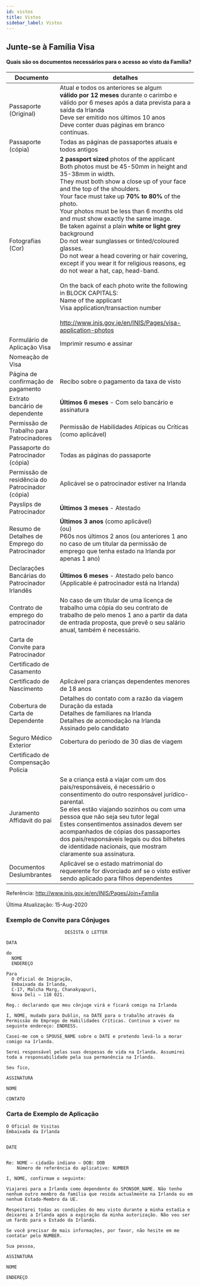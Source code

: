 ```yaml
---
id: vistos
title: Vistos
sidebar_label: Vistos
---
```



## Junte-se à Família Visa

#### **Quais são os documentos necessários para o acesso ao visto da Família?**

| Documento                                       | detalhes                                                                                                                                                                                                                                                                                                                                                                                                                                                                                                                                                                                                                                                                                                                                                                                                                                                                                      |
| ----------------------------------------------- | --------------------------------------------------------------------------------------------------------------------------------------------------------------------------------------------------------------------------------------------------------------------------------------------------------------------------------------------------------------------------------------------------------------------------------------------------------------------------------------------------------------------------------------------------------------------------------------------------------------------------------------------------------------------------------------------------------------------------------------------------------------------------------------------------------------------------------------------------------------------------------------------- |
| Passaporte (Original)                           | Atual e todos os anteriores se algum<br/>**válido por 12 meses** durante o carimbo e válido por 6 meses após a data prevista para a saída da Irlanda<br/>Deve ser emitido nos últimos 10 anos<br/>Deve conter duas páginas em branco contínuas.                                                                                                                                                                                                                                                                                                                                                                                                                                                                                                                                                                                                                             |
| Passaporte (cópia)                              | Todas as páginas de passaportes atuais e todos antigos                                                                                                                                                                                                                                                                                                                                                                                                                                                                                                                                                                                                                                                                                                                                                                                                                                        |
| Fotografias (Cor)                               | **2 passport sized** photos of the applicant<br/>Both photos must be 45-50mm in height and 35-38mm in width.<br/>They must both show a close up of your face and the top of the shoulders.<br/>Your face must take up **70% to 80%** of the photo.<br/>Your photos must be less than 6 months old and must show exactly the same image.<br/>Be taken against a plain **white or light grey** background<br/>Do not wear sunglasses or tinted/coloured glasses.<br/>Do not wear a head covering or hair covering, except if you wear it for religious reasons, eg do not wear a hat, cap, head-band.<br/><br/>On the back of each photo write the following in BLOCK CAPITALS:<br/>Name of the applicant</br>Visa application/transaction number<br/><br/>http://www.inis.gov.ie/en/INIS/Pages/visa-application-photos |
| Formulário de Aplicação Visa                    | Imprimir resumo e assinar                                                                                                                                                                                                                                                                                                                                                                                                                                                                                                                                                                                                                                                                                                                                                                                                                                                                     |
| Nomeação de Visa                                |                                                                                                                                                                                                                                                                                                                                                                                                                                                                                                                                                                                                                                                                                                                                                                                                                                                                                               |
| Página de confirmação de pagamento              | Recibo sobre o pagamento da taxa de visto                                                                                                                                                                                                                                                                                                                                                                                                                                                                                                                                                                                                                                                                                                                                                                                                                                                     |
| Extrato bancário de dependente                  | **Últimos 6 meses** - Com selo bancário e assinatura                                                                                                                                                                                                                                                                                                                                                                                                                                                                                                                                                                                                                                                                                                                                                                                                                                          |
| Permissão de Trabalho para Patrocinadores       | Permissão de Habilidades Atípicas ou Críticas (como aplicável)                                                                                                                                                                                                                                                                                                                                                                                                                                                                                                                                                                                                                                                                                                                                                                                                                                |
| Passaporte do Patrocinador (cópia)              | Todas as páginas do passaporte                                                                                                                                                                                                                                                                                                                                                                                                                                                                                                                                                                                                                                                                                                                                                                                                                                                                |
| Permissão de residência do Patrocinador (cópia) | Aplicável se o patrocinador estiver na Irlanda                                                                                                                                                                                                                                                                                                                                                                                                                                                                                                                                                                                                                                                                                                                                                                                                                                                |
| Payslips de Patrocinador                        | **Últimos 3 meses** - Atestado                                                                                                                                                                                                                                                                                                                                                                                                                                                                                                                                                                                                                                                                                                                                                                                                                                                                |
| Resumo de Detalhes de Emprego do Patrocinador   | **Últimos 3 anos** (como aplicável) <br/>(ou)<br/>P60s nos últimos 2 anos (ou anteriores 1 ano no caso de um titular da permissão de emprego que tenha estado na Irlanda por apenas 1 ano)                                                                                                                                                                                                                                                                                                                                                                                                                                                                                                                                                                                                                                                                                        |
| Declarações Bancárias do Patrocinador Irlandês  | **Últimos 6 meses** - Atestado pelo banco (Applicable é patrocinador está na Irlanda)                                                                                                                                                                                                                                                                                                                                                                                                                                                                                                                                                                                                                                                                                                                                                                                                         |
| Contrato de emprego do patrocinador             | No caso de um titular de uma licença de trabalho uma cópia do seu contrato de trabalho de pelo menos 1 ano a partir da data de entrada proposta, que prevê o seu salário anual, também é necessário.                                                                                                                                                                                                                                                                                                                                                                                                                                                                                                                                                                                                                                                                                          |
| Carta de Convite para Patrocinador              |                                                                                                                                                                                                                                                                                                                                                                                                                                                                                                                                                                                                                                                                                                                                                                                                                                                                                               |
| Certificado de Casamento                        |                                                                                                                                                                                                                                                                                                                                                                                                                                                                                                                                                                                                                                                                                                                                                                                                                                                                                               |
| Certificado de Nascimento                       | Aplicável para crianças dependentes menores de 18 anos                                                                                                                                                                                                                                                                                                                                                                                                                                                                                                                                                                                                                                                                                                                                                                                                                                        |
| Cobertura de Carta de Dependente                | Detalhes do contato com a razão da viagem<br/>Duração da estada<br/>Detalhes de familiares na Irlanda<br/>Detalhes de acomodação na Irlanda<br/>Assinado pelo candidato                                                                                                                                                                                                                                                                                                                                                                                                                                                                                                                                                                                                                                                                                               |
| Seguro Médico Exterior                          | Cobertura do período de 30 dias de viagem                                                                                                                                                                                                                                                                                                                                                                                                                                                                                                                                                                                                                                                                                                                                                                                                                                                     |
| Certificado de Compensação Polícia              |                                                                                                                                                                                                                                                                                                                                                                                                                                                                                                                                                                                                                                                                                                                                                                                                                                                                                               |
| Juramento Affidavit do pai                      | Se a criança está a viajar com um dos pais/responsáveis, é necessário o consentimento do outro responsável jurídico-parental.<br/>Se eles estão viajando sozinhos ou com uma pessoa que não seja seu tutor legal<br/>Estes consentimentos assinados devem ser acompanhados de cópias dos passaportes dos pais/responsáveis legais ou dos bilhetes de identidade nacionais, que mostram claramente sua assinatura.                                                                                                                                                                                                                                                                                                                                                                                                                                                                 |
| Documentos Deslumbrantes                        | Aplicável se o estado matrimonial do requerente for divorciado anf se o visto estiver sendo aplicado para filhos dependentes                                                                                                                                                                                                                                                                                                                                                                                                                                                                                                                                                                                                                                                                                                                                                                  |

Referência: http://www.inis.gov.ie/en/INIS/Pages/Join+Família

Última Atualização: 15-Aug-2020

### Exemplo de Convite para Cônjuges

```text
                      DESISTA O LETTER

DATA

do
  NOME
  ENDEREÇO

Para
  O Oficial de Imigração,
  Embaixada da Irlanda,
  C-17, Malcha Marg, Chanakyapuri,
  Nova Deli – 110 021.

Reg.: declarando que meu cônjuge virá e ficará comigo na Irlanda

I, NOME, mudado para Dublin, na DATE para o trabalho através da Permissão de Emprego de Habilidades Críticas. Continuo a viver no seguinte endereço: ENDRESS. 

Casei-me com o SPOUSE_NAME sobre o DATE e pretendo levá-lo a morar comigo na Irlanda.

Serei responsável pelas suas despesas de vida na Irlanda. Assumirei toda a responsabilidade pela sua permanência na Irlanda.

Seu fico,

ASSINATURA

NOME

CONTATO
```

### Carta de Exemplo de Aplicação

```text
O Oficial de Visitas
Embaixada da Irlanda


DATE


Re: NOME – cidadão indiano – DOB: DOB
    Número de referência do aplicativo: NUMBER

I, NOME, confirmam o seguinte:

Viajarei para a Irlanda como dependente do SPONSOR_NAME. Não tenho nenhum outro membro da família que resida actualmente na Irlanda ou em nenhum Estado-Membro da UE.

Respeitarei todas as condições do meu visto durante a minha estadia e deixarei a Irlanda após a expiração da minha autorização. Não vou ser um fardo para o Estado da Irlanda. 

Se você precisar de mais informações, por favor, não hesite em me contatar pelo NUMBER.

Sua pessoa,

ASSINATURA

NOME

ENDEREÇO
```